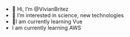 - 👋 Hi, I’m @VivianBritez
- 👀 I’m interested in science, new technologies
- 🌱I am currently learning Vue
- I am currently learning AWS
